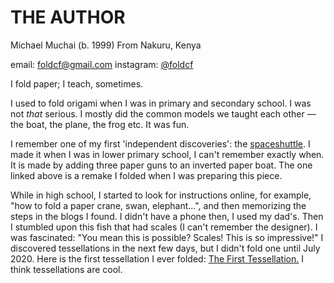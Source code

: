 # THE AUTHOR

Michael Muchai (b. 1999)
From Nakuru, Kenya

email: foldcf@gmail.com
instagram: [@foldcf](https://www.instagram.com/foldcf?igsh=OHp5N3VmdXdzenA4)

I fold paper;
I teach, sometimes.

I used to fold origami when I was in primary and secondary school. I was not *that* serious. I mostly did the common models we taught each other — the boat, the plane, the frog etc. It was fun.

I remember one of my first 'independent discoveries': the [spaceshuttle](./figurative/the_space_shuttle.md). I made it when I was in lower primary school, I can't remember exactly when. It is made by adding three paper guns to an inverted paper boat. The one linked above is a remake I folded when I was preparing this piece.

While in high school, I started to look for instructions online, for example, "how to fold a paper crane, swan, elephant...", and then memorizing the steps in the blogs I found. I didn't have a phone then, I used my dad's. Then I stumbled upon this fish that had scales (I can't remember the designer). I was fascinated: "You mean this is possible? Scales! This is so impressive!" I discovered tessellations in the next few days, but I didn't fold one until July 2020. Here is the first tessellation I ever folded: [The First Tessellation.](./foldcf/the_first_tessellation.jpg.jpg) I think tessellations are cool. 
